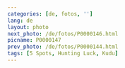 ```yaml
---
categories: [de, fotos, '']
lang: de
layout: photo
next_photo: /de/fotos/P0000146.html
picname: P0000147
prev_photo: /de/fotos/P0000144.html
tags: [5 Spots, Hunting Luck, Kudu]
---
```


